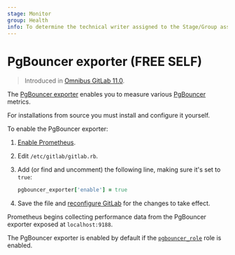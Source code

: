 ```yaml
---
stage: Monitor
group: Health
info: To determine the technical writer assigned to the Stage/Group associated with this page, see https://about.gitlab.com/handbook/engineering/ux/technical-writing/#assignments
---
```


# PgBouncer exporter **(FREE SELF)**

> Introduced in [Omnibus GitLab 11.0](https://gitlab.com/gitlab-org/omnibus-gitlab/-/merge_requests/2493).

The [PgBouncer exporter](https://github.com/prometheus-community/pgbouncer_exporter) enables
you to measure various [PgBouncer](https://www.pgbouncer.org/) metrics.

For installations from source you must install and configure it yourself.

To enable the PgBouncer exporter:

1. [Enable Prometheus](index.md#configuring-prometheus).
1. Edit `/etc/gitlab/gitlab.rb`.
1. Add (or find and uncomment) the following line, making sure it's set to `true`:

   ```ruby
   pgbouncer_exporter['enable'] = true
   ```

1. Save the file and [reconfigure GitLab](../../restart_gitlab.md#omnibus-gitlab-reconfigure)
   for the changes to take effect.

Prometheus begins collecting performance data from the PgBouncer exporter
exposed at `localhost:9188`.

The PgBouncer exporter is enabled by default if the
[`pgbouncer_role`](https://docs.gitlab.com/omnibus/roles/#postgresql-roles)
role is enabled.

